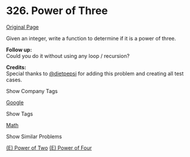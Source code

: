 # 326. Power of Three

[Original Page](https://leetcode.com/problems/power-of-three/)

Given an integer, write a function to determine if it is a power of three.

**Follow up:**  
Could you do it without using any loop / recursion?

**Credits:**  
Special thanks to [@dietpepsi](https://leetcode.com/discuss/user/dietpepsi) for adding this problem and creating all test cases.

<div>

<div id="company_tags" class="btn btn-xs btn-warning">Show Company Tags</div>

<span class="hidebutton">[Google](/company/google/)</span></div>

<div>

<div id="tags" class="btn btn-xs btn-warning">Show Tags</div>

<span class="hidebutton">[Math](/tag/math/)</span></div>

<div>

<div id="similar" class="btn btn-xs btn-warning">Show Similar Problems</div>

<span class="hidebutton">[(E) Power of Two](/problems/power-of-two/) [(E) Power of Four](/problems/power-of-four/)</span></div>